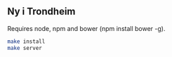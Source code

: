 ## Ny i Trondheim

Requires node, npm and bower (npm install bower -g).

```bash
make install
make server
```
